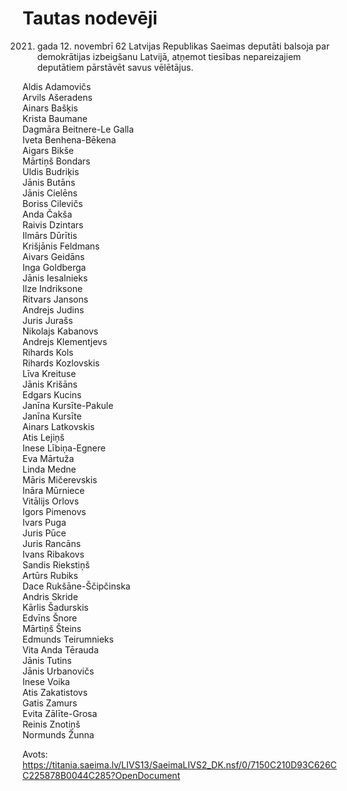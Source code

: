 # Tautas nodevēji
2021. gada 12. novembrī 62 Latvijas Republikas Saeimas deputāti balsoja par demokrātijas izbeigšanu Latvijā, atņemot tiesības nepareizajiem deputātiem pārstāvēt savus vēlētājus.

Aldis Adamovičs<br />Arvils Ašeradens<br />Ainars Bašķis<br />Krista Baumane<br />Dagmāra Beitnere-Le Galla<br />Iveta Benhena-Bēkena<br />Aigars Bikše<br />Mārtiņš Bondars<br />Uldis Budriķis<br />Jānis Butāns<br />Jānis Cielēns<br />Boriss Cilevičs<br />Anda Čakša<br />Raivis Dzintars<br />Ilmārs Dūrītis<br />Krišjānis Feldmans<br />Aivars Geidāns<br />Inga Goldberga<br />Jānis Iesalnieks<br />Ilze Indriksone<br />Ritvars Jansons<br />Andrejs Judins<br />Juris Jurašs<br />Nikolajs Kabanovs<br />Andrejs Klementjevs<br />Rihards Kols<br />Rihards Kozlovskis<br />Līva Kreituse<br />Jānis Krišāns<br />Edgars Kucins<br />Janīna Kursīte-Pakule<br />Janīna Kursīte<br />Ainars Latkovskis<br />Atis Lejiņš<br />Inese Lībiņa-Egnere<br />Eva Mārtuža<br />Linda Medne<br />Māris Mičerevskis<br />Ināra Mūrniece<br />Vitālijs Orlovs<br />Igors Pimenovs<br />Ivars Puga<br />Juris Pūce<br />Juris Rancāns<br />Ivans Ribakovs<br />Sandis Riekstiņš<br />Artūrs Rubiks<br />Dace Rukšāne-Ščipčinska<br />Andris Skride<br />Kārlis Šadurskis<br />Edvīns Šnore<br />Mārtiņš Šteins<br />Edmunds Teirumnieks<br />Vita Anda Tērauda<br />Jānis Tutins<br />Jānis Urbanovičs<br />Inese Voika<br />Atis Zakatistovs<br />Gatis Zamurs<br />Evita Zālīte-Grosa<br />Reinis Znotiņš<br />Normunds Žunna


Avots: https://titania.saeima.lv/LIVS13/SaeimaLIVS2_DK.nsf/0/7150C210D93C626CC225878B0044C285?OpenDocument
